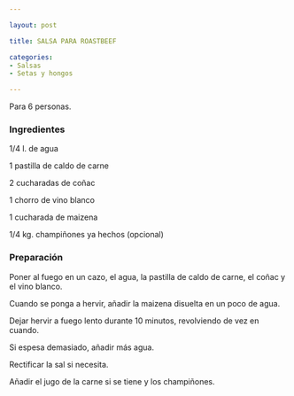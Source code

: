 ```yaml
---

layout: post

title: SALSA PARA ROASTBEEF

categories:
- Salsas
- Setas y hongos

---
```


Para 6 personas.

<h3>Ingredientes</h3>

1/4 l. de agua

1 pastilla de caldo de carne

2 cucharadas de coñac

1 chorro de vino blanco

1 cucharada de maizena

1/4 kg. champiñones ya hechos (opcional)

<h3>Preparación</h3>

Poner al fuego en un cazo, el agua, la pastilla de caldo de carne, el coñac y el vino blanco.

Cuando se ponga a hervir, añadir la maizena disuelta en un poco de agua.

Dejar hervir a fuego lento durante 10 minutos, revolviendo de vez en cuando.

Si espesa demasiado, añadir más agua.

Rectificar la sal si necesita.

Añadir el jugo de la carne si se tiene y los champiñones.

